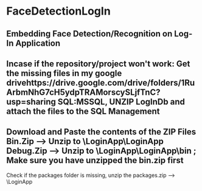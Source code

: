 # FaceDetectionLogIn
Embedding Face Detection/Recognition on Log-In Application
----------------------------------------------------------
Incase if the repository/project won't work:
Get the missing files in my google drivehttps://drive.google.com/drive/folders/1RuArbmNhG7cH5ydpTRAMorscySLjfTnC?usp=sharing
SQL:MSSQL, UNZIP LogInDb and attach the files to the SQL Management
----------------------------------------------------------
Download and Paste the contents of the ZIP Files
Bin.Zip --> Unzip to \LoginApp\LoginApp
Debug.Zip --> Unzip to \LoginApp\LoginApp\bin ; Make sure you have unzipped the bin.zip first
----------------------------------------------------------
Check if the packages folder is missing,
unzip the packages.zip --> \LoginApp
